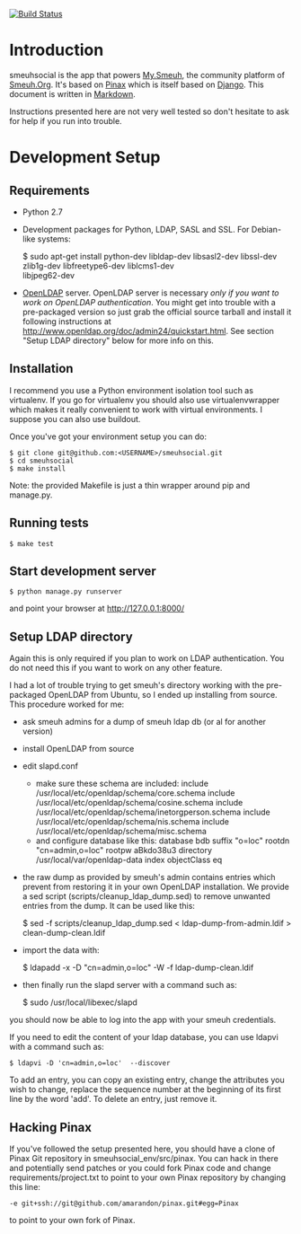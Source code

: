 [![Build Status](https://travis-ci.org/amarandon/smeuhsocial.svg?branch=master)](https://travis-ci.org/amarandon/smeuhsocial)

Introduction
============

smeuhsocial is the app that powers [My.Smeuh](https://my.smeuh.org), the
community platform of [Smeuh.Org](http://smeuh.org).  It's based on
[Pinax](http://pinaxproject.com) which is itself based on
[Django](http://djangoproject.com).  This document is written in
[Markdown](http://daringfireball.net/projects/markdown/syntax).

Instructions presented here are not very well tested so don't hesitate to
ask for help if you run into trouble.

Development Setup
=================


Requirements
------------

 - Python 2.7
 - Development packages for Python, LDAP, SASL and SSL. For Debian-like systems:

    $ sudo apt-get install python-dev libldap-dev libsasl2-dev libssl-dev \
                           zlib1g-dev libfreetype6-dev liblcms1-dev \
                           libjpeg62-dev

 - [OpenLDAP](http://www.openldap.org/) server. OpenLDAP server is necessary
   *only if you want to work on OpenLDAP authentication*. You might get into
   trouble with a pre-packaged version so just grab the official source tarball
   and install it following instructions at
   <http://www.openldap.org/doc/admin24/quickstart.html>. See section "Setup LDAP
   directory" below for more info on this.


Installation
------------

I recommend you use a Python environment isolation tool such as virtualenv. If
you go for virtualenv you should also use virtualenvwrapper which makes it
really convenient to work with virtual environments. I suppose you can also use
buildout.

Once you've got your environment setup you can do:

    $ git clone git@github.com:<USERNAME>/smeuhsocial.git
    $ cd smeuhsocial
    $ make install

Note: the provided Makefile is just a thin wrapper around pip and manage.py.


Running tests
-------------

    $ make test


Start development server
------------------------

    $ python manage.py runserver

and point your browser at <http://127.0.0.1:8000/>


Setup LDAP directory
--------------------

Again this is only required if you plan to work on LDAP authentication. You do
not need this if you want to work on any other feature.

I had a lot of trouble trying to get smeuh's directory working with the
pre-packaged OpenLDAP from Ubuntu, so I ended up installing from source.  This
procedure worked for me:

* ask smeuh admins for a dump of smeuh ldap db (or al for another version)
* install OpenLDAP from source
* edit slapd.conf
  - make sure these schema are included:
        include     /usr/local/etc/openldap/schema/core.schema
        include     /usr/local/etc/openldap/schema/cosine.schema
        include     /usr/local/etc/openldap/schema/inetorgperson.schema
        include     /usr/local/etc/openldap/schema/nis.schema
        include     /usr/local/etc/openldap/schema/misc.schema
  - and configure database like this:
        database    bdb
        suffix      "o=loc"
        rootdn      "cn=admin,o=loc"
        rootpw      aBkdo38u3
        directory   /usr/local/var/openldap-data
        index   objectClass eq
* the raw dump as provided by smeuh's admin contains entries which prevent from
  restoring it in your own OpenLDAP installation. We provide a sed script
  (scripts/cleanup_ldap_dump.sed) to remove unwanted entries from the dump. It
  can be used like this:

    $ sed -f scripts/cleanup_ldap_dump.sed < ldap-dump-from-admin.ldif > clean-dump-clean.ldif

* import the data with:

    $ ldapadd -x -D "cn=admin,o=loc" -W -f ldap-dump-clean.ldif

* then finally run the slapd server with a command such as:

    $ sudo /usr/local/libexec/slapd

you should now be able to log into the app with your smeuh credentials.

If you need to edit the content of your ldap database, you can use ldapvi with a
command such as:

    $ ldapvi -D 'cn=admin,o=loc'  --discover

To add an entry, you can copy an existing entry, change the attributes you wish
to change, replace the sequence number at the beginning of its first line by
the word 'add'. To delete an entry, just remove it.


Hacking Pinax
-------------

If you've followed the setup presented here, you should have a clone of Pinax
Git repository in smeuhsocial_env/src/pinax. You can hack in there and
potentially send patches or you could fork Pinax code and change
requirements/project.txt to point to your own Pinax repository by changing this
line:

    -e git+ssh://git@github.com/amarandon/pinax.git#egg=Pinax

to point to your own fork of Pinax.
